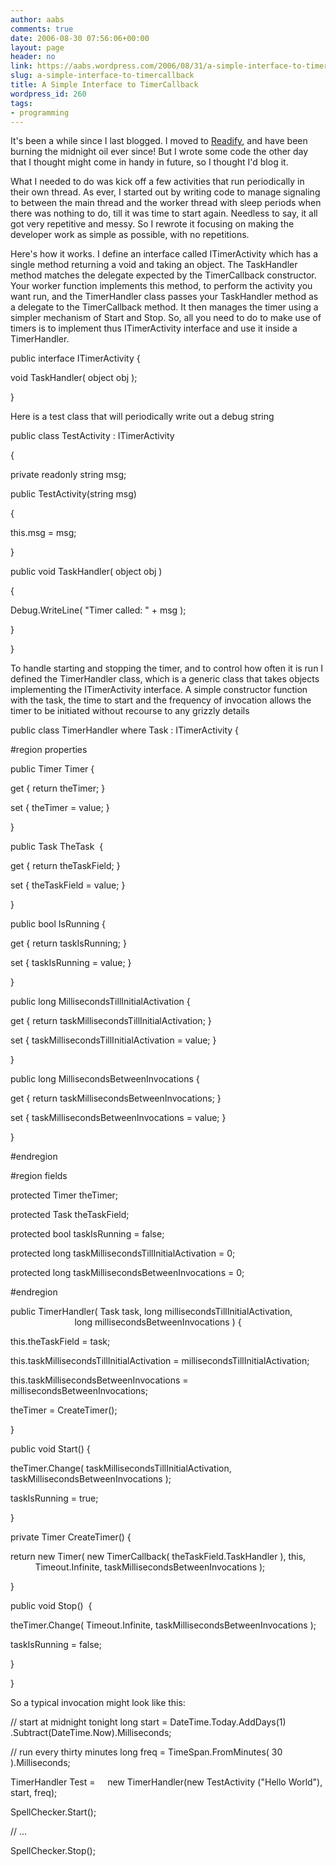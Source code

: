 ```yaml
---
author: aabs
comments: true
date: 2006-08-30 07:56:06+00:00
layout: page
header: no
link: https://aabs.wordpress.com/2006/08/31/a-simple-interface-to-timercallback/
slug: a-simple-interface-to-timercallback
title: A Simple Interface to TimerCallback
wordpress_id: 260
tags:
- programming
---
```


It's been a while since I last blogged. I moved to [Readify](http://www.readify.net), and have been burning the midnight oil ever since! But I wrote some code the other day that I thought might come in handy in future, so I thought I'd blog it.

What I needed to do was kick off a few activities that run periodically in their own thread. As ever, I started out by writing code to manage signaling to between the main thread and the worker thread with sleep periods when there was nothing to do, till it was time to start again. Needless to say, it all got very repetitive and messy. So I rewrote it focusing on making the developer work as simple as possible, with no repetitions.

Here's how it works. I define an interface called ITimerActivity which has a single method returning a void and taking an object. The TaskHandler method matches the delegate expected by the TimerCallback constructor. Your worker function implements this method, to perform the activity you want run, and the TimerHandler class passes your TaskHandler method as a delegate to the TimerCallback method. It then manages the timer using a simpler mechanism of Start and Stop. So, all you need to do to make use of timers is to implement thus ITimerActivity interface and use it inside a TimerHandler.
 

public interface ITimerActivity
{

void TaskHandler( object obj );

}

Here is a test class that will periodically write out a debug string

public class TestActivity : ITimerActivity


{

private readonly string msg;

public TestActivity(string msg)

{

this.msg = msg;

}

public void TaskHandler( object obj )

{

Debug.WriteLine( "Timer called: " + msg );

}

}

To handle starting and stopping the timer, and to control how often it is run I defined the TimerHandler class, which is a generic class that takes objects implementing the ITimerActivity interface. A simple constructor function with the task, the time to start and the frequency of invocation allows the timer to be initiated without recourse to any grizzly details

public class TimerHandler<Task> where Task : ITimerActivity {

#region properties

public Timer Timer {

get { return theTimer; }

set { theTimer = value; }

}

public Task TheTask  {

get { return theTaskField; }

set { theTaskField = value; }

}

public bool IsRunning {

get { return taskIsRunning; }

set { taskIsRunning = value; }

}

public long MillisecondsTillInitialActivation {

get { return taskMillisecondsTillInitialActivation; }

set { taskMillisecondsTillInitialActivation = value; }

}

public long MillisecondsBetweenInvocations {

get { return taskMillisecondsBetweenInvocations; }

set { taskMillisecondsBetweenInvocations = value; }

}

#endregion


#region fields

protected Timer theTimer;

protected Task theTaskField;

protected bool taskIsRunning = false;

protected long taskMillisecondsTillInitialActivation = 0;

protected long taskMillisecondsBetweenInvocations = 0;

#endregion


public TimerHandler( Task task, long millisecondsTillInitialActivation,
                          long millisecondsBetweenInvocations ) {

this.theTaskField = task;

this.taskMillisecondsTillInitialActivation = millisecondsTillInitialActivation;

this.taskMillisecondsBetweenInvocations = millisecondsBetweenInvocations;

theTimer = CreateTimer();

}

public void Start() {

theTimer.Change( taskMillisecondsTillInitialActivation, taskMillisecondsBetweenInvocations );

taskIsRunning = true;

}

private Timer CreateTimer() {

return new Timer( new TimerCallback( theTaskField.TaskHandler ), this,
          Timeout.Infinite, taskMillisecondsBetweenInvocations );

}

public void Stop()  {

theTimer.Change( Timeout.Infinite, taskMillisecondsBetweenInvocations );

taskIsRunning = false;

}

}

So a typical invocation might look like this:

// start at midnight tonight
long start = DateTime.Today.AddDays(1)
    .Subtract(DateTime.Now).Milliseconds;

// run every thirty minutes
long freq = TimeSpan.FromMinutes( 30 ).Milliseconds;

TimerHandler<TestActivity> Test =
    new TimerHandler<TestActivity>(new TestActivity ("Hello World"), start, freq);

SpellChecker.Start();

// ...

SpellChecker.Stop();

